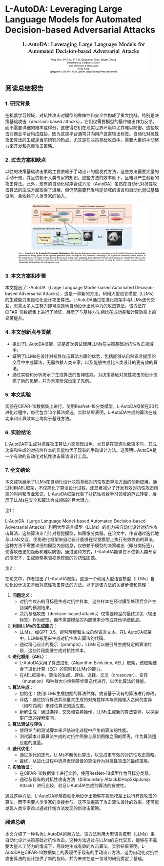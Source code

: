 # L-AutoDA: Leveraging Large Language Models for Automated Decision-based Adversarial Attacks

<figure><img src="../.gitbook/assets/image (13) (1) (1) (1) (1) (1) (1) (1) (1).png" alt=""><figcaption></figcaption></figure>

## 阅读总结报告

### 1. 研究背景

在机器学习领域，对抗性攻击对模型的鲁棒性和安全性构成了重大挑战。特别是决策基础攻击（decision-based attacks），它们仅需要模型的最终输出作为反馈，而不需要详细的概率或得分，这使得它们在现实世界环境中尤其难以防御。这些攻击对商业平台构成威胁，因为这些平台通常只向用户披露输出标签。自动化对抗性攻击算法的生成是当前研究的热点，尤其是在决策基础攻击中，需要大量的手动努力来开发和完善攻击策略。

### 2. 过去方案和缺点

以往的决策基础攻击策略主要依赖于手动设计的启发式方法，这些方法需要大量的手动干预，并且依赖于人类专家的知识。这些方法的效率低下，且难以产生创新的攻击算法。此外，现有的自动化程序合成方法（AutoDA）虽然在自动化对抗性攻击算法的生成方面取得了进展，但仍然需要开发特定领域的语言和自动化测试基础设施，且依赖于人类专家的输入。

<figure><img src="../.gitbook/assets/image (14) (1) (1) (1) (1) (1) (1) (1) (1).png" alt=""><figcaption></figcaption></figure>

### 3. 本文方案和步骤

本文提出了L-AutoDA（Large Language Model-based Automated Decision-based Adversarial Attacks），这是一种新的方法，利用大型语言模型（LLMs）的生成能力来自动化设计攻击算法。L-AutoDA通过在进化框架中与LLMs迭代交互，无需太多人工努力即可高效地自动设计出竞争力的攻击算法。该方法在CIFAR-10数据集上进行了验证，展示了与基线方法相比在成功率和计算效率上的显著提升。

### 4. 本文创新点与贡献

* 提出了L-AutoDA框架，这是首次尝试使用LLMs在决策基础对抗性攻击领域中。
* 证明了LLMs在设计对抗性攻击算法方面的优势，包括能够从自然语言提示的交互中生成算法，无需依赖人类专家，以及能够生成比人类设计的更有效的算法。
* 通过实验和分析揭示了生成算法的鲁棒性能，为决策基础对抗性攻击的设计提供了新的见解，并为未来研究设定了先例。

### 5. 本文实验

实验在CIFAR-10数据集上进行，使用ResNet-18分类模型。L-AutoDA框架在20代进化过程中，每代包含10个算法候选。实验结果表明，L-AutoDA生成的算法在成功率和计算效率上均优于基线方法。

### 6. 实验结论

L-AutoDA在生成对抗性攻击算法方面表现出色，尤其是在查询次数较多时，其成功率和生成的对抗性样本的质量均优于现有的手动设计方法。这表明L-AutoDA是一个有效的自动化对抗性攻击算法设计工具。

### 7. 全文结论

本文成功展示了LLMs在自动化设计决策基础对抗性攻击算法方面的创新应用。通过利用AEL框架，不仅简化了算法设计过程，还显著减少了开发有效对抗性攻击所需的时间和专业知识。L-AutoDA框架代表了对抗性机器学习领域的范式转变，展示了LLMs在安全和算法合成领域的巨大潜力。



注1：

L-AutoDA（Large Language Model-based Automated Decision-based Adversarial Attacks）利用大型语言模型（LLMs）的能力来自动化设计对抗性攻击算法，这些算法专门针对视觉模型，如图像分类器。在论文中，作者通过迭代地与LLMs交互，使用进化框架来自动设计能够在视觉模型上执行有效攻击的算法。这种方法不需要详细的模型内部信息，仅依赖于模型的决策输出（即分类标签），使得攻击更加隐蔽和难以防御。通过这种方式，L-AutoDA能够在不依赖人类专家的情况下，生成能够欺骗视觉模型的对抗性图像。



注2：

在论文中，作者提出了L-AutoDA框架，这是一个利用大型语言模型（LLMs）自动化设计决策基础对抗性攻击算法的方法。以下是该方法的关键步骤和原理：

1. **问题定义**：
   * 对抗性攻击的目标是生成对抗性样本，这些样本在经过模型处理后会产生错误的预测结果。
   * 决策基础攻击（decision-based attacks）仅需要模型的最终决策（输出标签）作为反馈，而不需要模型的内部概率分布或其他详细信息。
2. **利用LLMs的生成能力**：
   * LLMs，如GPT-3.5，能够理解和生成自然语言文本。在L-AutoDA框架中，LLMs被用来生成对抗性攻击算法的代码。
   * 通过精心设计的提示（prompts），LLMs可以被引导生成特定的算法片段，这些片段能够生成对抗性样本。
3. **进化框架（AEL）**：
   * L-AutoDA采用了算法进化（Algorithm Evolution, AEL）框架，该框架结合了进化计算（EC）的原则和LLMs的能力。
   * 在AEL框架中，算法的生成、评估、选择、交叉（crossover）、变异（mutation）和种群大小控制等步骤迭代进行，以优化算法的性能。
4. **算法生成**：
   * 初始化：使用LLMs生成初始的算法种群，或者基于现有的算法进行修改。
   * 评估：通过执行算法并测量其生成的对抗性样本与原始输入之间的差异（如ℓ2距离）来评估算法的适应度。
   * 新解生成：通过选择、交叉和变异操作，LLMs生成新的算法变体，以探索更广泛的搜索空间。
5. **算法测试与评估**：
   * 使用专门的测试脚本来评估进化过程中产生的算法的性能。
   * 测试脚本计算算法生成的对抗性图像与原始图像之间的距离，作为算法适应度的度量。
6. **迭代优化**：
   * 通过多代的迭代，LLMs不断优化算法，以生成更有效的对抗性攻击策略。
   * 最终，从进化过程中选择表现最佳的算法作为对抗性攻击的最终策略。
7. **实验验证**：
   * 在CIFAR-10数据集上进行实验，使用ResNet-18模型作为目标分类器。
   * 通过与现有的对抗性攻击方法（如Boundary Attack和HopSkipJump Attack）进行比较，验证L-AutoDA生成的算法的有效性。

通过这种方法，L-AutoDA能够自动化地设计出能够在视觉模型上执行有效攻击的算法，而不需要人类专家的直接参与。这不仅提高了攻击算法设计的效率，还可能发现人类专家难以通过传统方法发现的新攻击策略。





### 阅读总结

本文介绍了一种名为L-AutoDA的新方法，该方法利用大型语言模型（LLMs）来自动化设计决策基础对抗性攻击。这种方法通过与LLMs的迭代交互，能够在不需要大量人工努力的情况下，高效地生成有效的攻击算法。实验结果表明，L-AutoDA在CIFAR-10数据集上的表现优于现有的手动设计方法，这为自动化对抗性攻击算法的设计提供了新的视角，并为未来在这一领域的研究奠定了基础。
